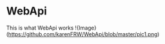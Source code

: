 # WebApi

This is what WebApi works
!{Image}(https://github.com/karenFRW/WebApi/blob/master/pic1.png)
